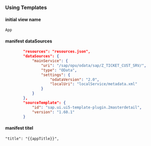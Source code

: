 
### Using Templates

#### initial view name

`App`

#### manifest dataSources

```JSON
		"resources": "resources.json",
		"dataSources": {
			"mainService": {
				"uri": "/sap/opu/odata/sap/Z_TICKET_CUST_SRV/",
				"type": "OData",
				"settings": {
					"odataVersion": "2.0",
					"localUri": "localService/metadata.xml"
				}
			}
		},
		"sourceTemplate": {
			"id": "sap.ui.ui5-template-plugin.2masterdetail",
			"version": "1.60.1"
		}
```

#### manifest titel

`"title": "{{appTitle}}",`
